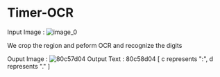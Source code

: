 # Timer-OCR

Input Image : ![image_0](https://github.com/user-attachments/assets/edb1d934-f3bf-452d-aa08-2ced08d455b0)

We crop the region and peform OCR and recognize the digits

Ouput Image : ![80c57d04](https://github.com/user-attachments/assets/e590e501-5ad3-4b9d-929f-5508cc8433ca)
Output Text : 80c58d04 [ c represents ":", d represents "." ]


